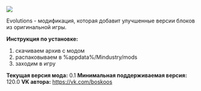 ![](https://i.ibb.co/jkd3yCf/vk-logo.png)

Evolutions - модификация, которая добавит улучшенные версии блоков из оригинальной игры.

**Инструкция по установке:**
1. скачиваем архив с модом
2. распаковываем в %appdata%/Mindustry/mods
3. заходим в игру

**Текущая версия мода:** 0.1
**Минимальная поддерживаемая версия:** 120.0
**VK автора:** https://vk.com/boskoos
